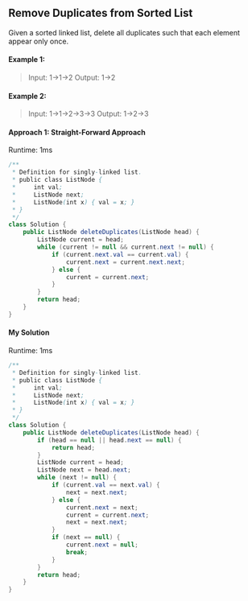 ## Remove Duplicates from Sorted List

Given a sorted linked list, delete all duplicates such that each element appear only once.

#### Example 1:

>Input: 1->1->2
Output: 1->2

#### Example 2:

>Input: 1->1->2->3->3
Output: 1->2->3


#### Approach 1: Straight-Forward Approach

Runtime: 1ms

```java
/**
 * Definition for singly-linked list.
 * public class ListNode {
 *     int val;
 *     ListNode next;
 *     ListNode(int x) { val = x; }
 * }
 */
class Solution {
    public ListNode deleteDuplicates(ListNode head) {
        ListNode current = head;
        while (current != null && current.next != null) {
            if (current.next.val == current.val) {
                current.next = current.next.next;
            } else {
                current = current.next;
            }
        }
        return head;
    }
}
```


#### My Solution

Runtime: 1ms

```java
/**
 * Definition for singly-linked list.
 * public class ListNode {
 *     int val;
 *     ListNode next;
 *     ListNode(int x) { val = x; }
 * }
 */
class Solution {
    public ListNode deleteDuplicates(ListNode head) {
        if (head == null || head.next == null) {
            return head;
        }
        ListNode current = head;
        ListNode next = head.next;
        while (next != null) {
            if (current.val == next.val) {
                next = next.next;
            } else {
                current.next = next;
                current = current.next;
                next = next.next;
            }
            if (next == null) {
                current.next = null;
                break;
            }
        }
        return head;
    }
}
```
